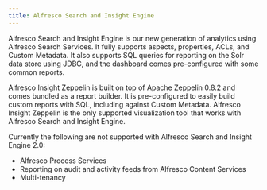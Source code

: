```yaml
---
title: Alfresco Search and Insight Engine 
---
```

Alfresco Search and Insight Engine is our new generation of analytics using Alfresco Search Services. It fully supports aspects, properties, ACLs, and Custom Metadata. It also supports SQL queries for reporting on the Solr data store using JDBC, and the dashboard comes pre-configured with some common reports.

Alfresco Insight Zeppelin is built on top of Apache Zeppelin 0.8.2 and comes bundled as a report builder. It is pre-configured to easily build custom reports with SQL, including against Custom Metadata. Alfresco Insight Zeppelin is the only supported visualization tool that works with Alfresco Search and Insight Engine.

Currently the following are not supported with Alfresco Search and Insight Engine 2.0:

* Alfresco Process Services
* Reporting on audit and activity feeds from Alfresco Content Services
* Multi-tenancy
